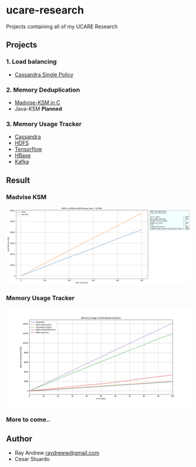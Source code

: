 # ucare-research

Projects containing all of my UCARE Research

## Projects

### 1. Load balancing

- [Cassandra Single Policy](https://github.com/rayandrews/ucare-research/tree/master/cassandra-single-policy)

### 2. Memory Deduplication

- [Madvise-KSM in C](https://github.com/rayandrews/ucare-research/tree/master/madvise-ksm-c)
- Java-KSM **Planned**

### 3. Memory Usage Tracker

- [Cassandra](https://github.com/rayandrews/ucare-research/tree/master/memory-tracking/cassandra)
- [HDFS](https://github.com/rayandrews/ucare-research/tree/master/memory-tracking/hdfs)
- [Tensorflow](https://github.com/rayandrews/ucare-research/tree/master/memory-tracking/tensorflow)
- [HBase](https://github.com/rayandrews/ucare-research/tree/master/memory-tracking/hbase)
- [Kafka](https://github.com/rayandrews/ucare-research/tree/master/memory-tracking/kafka)

## Result

### Madvise KSM

![ksm](./madvise-ksm-c/plot.png)

### Memory Usage Tracker

![mem-usages](./memory-tracking/visualization/plot.png)

### More to come..

## Author

- Ray Andrew <raydreww@gmail.com>
- Cesar Stuardo
